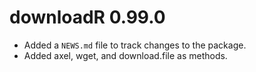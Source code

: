 # downloadR 0.99.0

* Added a `NEWS.md` file to track changes to the package.
* Added axel, wget, and download.file as methods. 